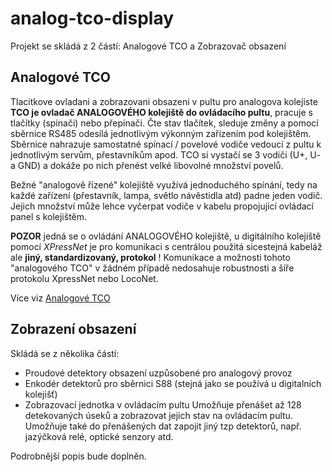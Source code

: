 # analog-tco-display

Projekt se skládá z 2 částí: Analogové TCO a Zobrazovač obsazení

## Analogové TCO
Tlacitkove ovladani a zobrazovani obsazeni v pultu pro analogova kolejiste
**TCO je ovladač ANALOGOVÉHO kolejiště do ovládacího pultu**, pracuje s tlačítky (spínači) nebo přepínači. Čte stav tlačítek, sleduje změny a pomocí sběrnice RS485 odesílá jednotlivým výkonným zařízením pod kolejištěm. Sběrnice nahrazuje samostatné spínací / povelové vodiče vedoucí z pultu k jednotlivým servům, přestavníkům apod. TCO si vystačí se 3 vodiči (U+, U- a GND) a dokáže po nich přenést velké libovolné množství povelů.

Bežné "analogově řízené" kolejiště využívá jednoduchého spínání, tedy na každé zařízení (přestavník, lampa, světlo návěstidla atd) padne jeden vodič. Jejich množství může lehce vyčerpat vodiče v kabelu propojující ovládací panel s kolejištěm.

**POZOR** jedná se o ovládání ANALOGOVÉHO kolejiště, u digitálního kolejiště pomocí _XPressNet_ je pro komunikaci s centrálou použitá sicestejná kabeláž ale **jiný, standardizovaný, protokol** ! Komunikace a možnosti tohoto "analogového TCO" v žádném případě nedosahuje robustnosti a šíře protokolu XpressNet nebo LocoNet.

Více viz [Analogové TCO](https://github.com/svatoun/analog-tco-display/wiki/Analog-TCO)

## Zobrazení obsazení
Skládá se z několika částí:
- Proudové detektory obsazení uzpůsobené pro analogový provoz
- Enkodér detektorů pro sběrnici S88 (stejná jako se používá u digitalních kolejišť)
- Zobrazovací jednotka v ovládacím pultu
Umožňuje přenášet až 128 detekovaných úseků a zobrazovat jejich stav na ovládacím pultu. Umožňuje také do přenášených dat zapojit jiný tzp detektorů, 
např. jazýčková relé, optické senzory atd. 

Podrobnější popis bude doplněn.

